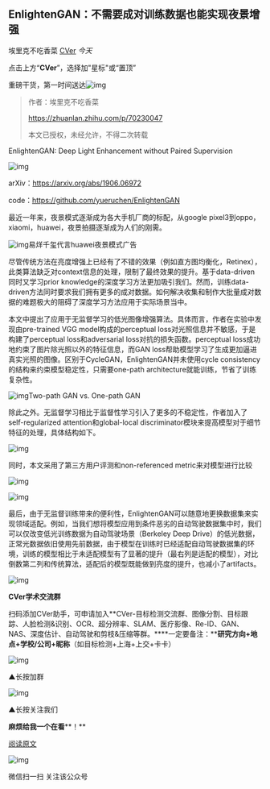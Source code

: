 ## EnlightenGAN：不需要成对训练数据也能实现夜景增强

埃里克不吃香菜 [CVer](javascript:void(0);) *今天*

点击上方“**CVer**”，选择加"星标"或“置顶”

重磅干货，第一时间送达![img](https://mmbiz.qpic.cn/mmbiz_jpg/ow6przZuPIENb0m5iawutIf90N2Ub3dcPuP2KXHJvaR1Fv2FnicTuOy3KcHuIEJbd9lUyOibeXqW8tEhoJGL98qOw/640?wx_fmt=jpeg&tp=webp&wxfrom=5&wx_lazy=1&wx_co=1)

> 作者：埃里克不吃香菜
>
> https://zhuanlan.zhihu.com/p/70230047
>
> 本文已授权，未经允许，不得二次转载

EnlightenGAN: Deep Light Enhancement without Paired Supervision

![img](https://mmbiz.qpic.cn/mmbiz_png/yNnalkXE7oXIEeQ0emUqz3icicgVaIG0F08SZOpzGO8nofib4AvtkS6icY2BlMqtfowbnaiajiccaeS1Ah94fugd0XcA/640?wx_fmt=png&tp=webp&wxfrom=5&wx_lazy=1&wx_co=1)

arXiv：https://arxiv.org/abs/1906.06972

code：https://github.com/yueruchen/EnlightenGAN

最近一年来，夜景模式逐渐成为各大手机厂商的标配，从google pixel3到oppo，xiaomi，huawei，夜景拍摄逐渐成为人们的刚需。

![img](https://mmbiz.qpic.cn/mmbiz_jpg/yNnalkXE7oXIEeQ0emUqz3icicgVaIG0F0PLO1tUOWP9TBclJ1GLblUJt4lWibXdoZ9bYdMTK8d7sTakbzLs2doNw/640?wx_fmt=jpeg&tp=webp&wxfrom=5&wx_lazy=1&wx_co=1)易烊千玺代言huawei夜景模式广告

尽管传统方法在亮度增强上已经有了不错的效果（例如直方图均衡化，Retinex），此类算法缺乏对context信息的处理，限制了最终效果的提升。基于data-driven同时又学习prior knowledge的深度学习方法更加吸引我们。然而，训练data-driven方法同时要求我们拥有更多的成对数据。如何解决收集和制作大批量成对数据的难题极大的阻碍了深度学习方法应用于实际场景当中。

本文中提出了应用于无监督学习的低光图像增强算法。具体而言，作者在实验中发现由pre-trained VGG model构成的perceptual loss对光照信息并不敏感，于是构建了perceptual loss和adversarial loss对抗的损失函数。perceptual loss成功地约束了图片除光照以外的特征信息，而GAN loss帮助模型学习了生成更加逼进真实光照的图像。区别于CycleGAN，EnlightenGAN并未使用cycle consistency的结构来约束模型稳定性，只需要one-path architecture就能训练，节省了训练复杂性。

![img](https://mmbiz.qpic.cn/mmbiz_jpg/yNnalkXE7oXIEeQ0emUqz3icicgVaIG0F06x3A5icRiaMFAK2vHfQCIULPNiagBFnVIZL5DDZAX9dljCvbU4sQLJWOA/640?wx_fmt=jpeg&tp=webp&wxfrom=5&wx_lazy=1&wx_co=1)Two-path GAN vs. One-path GAN

除此之外。无监督学习相比于监督性学习引入了更多的不稳定性，作者加入了self-regularized attention和global-local discriminator模块来提高模型对于细节特征的处理，具体结构如下。

![img](https://mmbiz.qpic.cn/mmbiz_jpg/yNnalkXE7oXIEeQ0emUqz3icicgVaIG0F0L849ibcsx0qIy2oiaot7diaUeiau5ztpqezxPh2arUb02TQ09C5Xrf1rgQ/640?wx_fmt=jpeg&tp=webp&wxfrom=5&wx_lazy=1&wx_co=1)

同时，本文采用了第三方用户评测和non-referenced metric来对模型进行比较

![img](https://mmbiz.qpic.cn/mmbiz_jpg/yNnalkXE7oXIEeQ0emUqz3icicgVaIG0F0zia6tHic17Zz0VqltUxImVQKoHjdnYhADbwSomwYclfJO18eLt0pcjjQ/640?wx_fmt=jpeg&tp=webp&wxfrom=5&wx_lazy=1&wx_co=1)

![img](https://mmbiz.qpic.cn/mmbiz_jpg/yNnalkXE7oXIEeQ0emUqz3icicgVaIG0F0vEVWmENEteia9PDQkP8j8pUO33v1Lofy8Cse6pmV17BEullCIC5Wiaeg/640?wx_fmt=jpeg&tp=webp&wxfrom=5&wx_lazy=1&wx_co=1)

最后，由于无监督训练带来的便利性，EnlightenGAN可以随意地更换数据集来实现领域适配。例如，当我们想将模型应用到条件恶劣的自动驾驶数据集中时，我们可以仅改变低光训练数据为自动驾驶场景（Berkeley Deep Drive）的低光数据，正常光数据依旧使用先前数据，由于模型在训练时已经适配自动驾驶数据集的环境，训练的模型相比于未适配模型有了显著的提升（最右列是适配的模型），对比倒数第二列和传统算法，适配后的模型既能做到亮度的提升，也减小了artifacts。

![img](https://mmbiz.qpic.cn/mmbiz_jpg/yNnalkXE7oXIEeQ0emUqz3icicgVaIG0F0YbAicVSBCsmWRvCiaPib6wOSk78kNd56ITDnXqHxSfVo5FcSKpwnRAf2g/640?wx_fmt=jpeg&tp=webp&wxfrom=5&wx_lazy=1&wx_co=1)

**CVer学术交流群**



扫码添加CVer助手，可申请加入**CVer-目标检测交流群、图像分割、目标跟踪、人脸检测&识别、OCR、超分辨率、SLAM、医疗影像、Re-ID、GAN、NAS、深度估计、自动驾驶和剪枝&压缩等群。****一定要备注：****研究方向+地点+学校/公司+昵称**（如目标检测+上海+上交+卡卡）

![img](https://mmbiz.qpic.cn/mmbiz_jpg/yNnalkXE7oX7pdpBKibicSnmb8wRGicbT0Rhr61k0f922lbXcowibk5DTRibROvFB1yMCAZQvj1iaEe6Qsia9bU0UMJCA/640?wx_fmt=jpeg&tp=webp&wxfrom=5&wx_lazy=1&wx_co=1)

▲长按加群



![img](https://mmbiz.qpic.cn/mmbiz_png/e1jmIzRpwWg3jTWCAZ4BrnvIuN20lLkhIjtg4GRSDhTk9NpeF0GGTJwUpKPatscIQU7Ndj9hgl8BPpGj2BJoFw/640?tp=webp&wxfrom=5&wx_lazy=1&wx_co=1)

▲长按关注我们

**麻烦给我一个在看****！**

[阅读原文](https://mp.weixin.qq.com/s?__biz=MzUxNjcxMjQxNg==&mid=2247490051&idx=3&sn=0ed8d5e924de831a490b5ee722d6eb2d&chksm=f9a2688cced5e19aab7764dc2a66701e30c789bfa79df1cc0e522752d03f7ecb7a4576a87821&mpshare=1&scene=1&srcid=&key=0aa21025b9197e7f544b2ea9d4af33e07875e341ce34e2e1cdac8d0d9e1458c961ee38d2a7d9f012b2c5fc68a19ad65abfce7eb8de2ef199907a2fd6c624092eadf85827ed134b414af1179bea43f141&ascene=1&uin=MjMzNDA2ODYyNQ%3D%3D&devicetype=Windows+10&version=62060833&lang=zh_CN&pass_ticket=uE%2FzNT3xkKpTnhtL1gR7a%2BevYo04HqaegFNjM616cr2UKiV9sbfqtnWsOhV7gv5o##)



![img](https://mp.weixin.qq.com/mp/qrcode?scene=10000004&size=102&__biz=MzUxNjcxMjQxNg==&mid=2247490051&idx=3&sn=0ed8d5e924de831a490b5ee722d6eb2d&send_time=)

微信扫一扫
关注该公众号